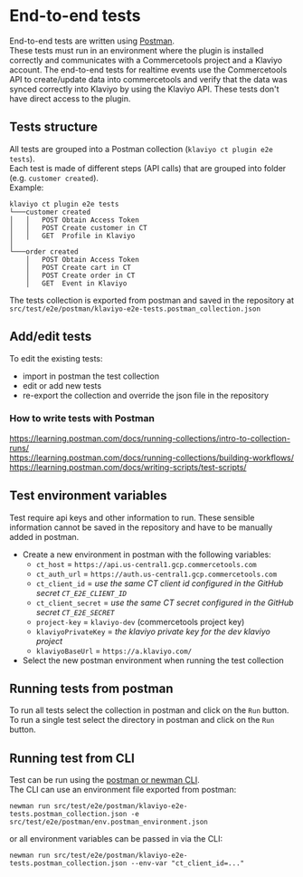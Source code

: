 # End-to-end tests

End-to-end tests are written using [Postman](https://learning.postman.com/docs/writing-scripts/test-scripts/).  
These tests must run in an environment where the plugin is installed correctly and communicates with a Commercetools project and a Klaviyo account.
The end-to-end tests for realtime events use the Commercetools API to create/update data into commercetools and verify that the data was synced correctly into Klaviyo by using the Klaviyo API. These tests don't have direct access to the plugin. 

## Tests structure

All tests are grouped into a Postman collection (`klaviyo ct plugin e2e tests`).  
Each test is made of different steps (API calls) that are grouped into folder (e.g. `customer created`).  
Example:

```
klaviyo ct plugin e2e tests
└───customer created
│   │   POST Obtain Access Token
│   │   POST Create customer in CT
│   │   GET  Profile in Klaviyo
│   
└───order created
    │   POST Obtain Access Token
    │   POST Create cart in CT
    │   POST Create order in CT
    │   GET  Event in Klaviyo
```

The tests collection is exported from postman and saved in the repository
at `src/test/e2e/postman/klaviyo-e2e-tests.postman_collection.json`

## Add/edit tests

To edit the existing tests:

- import in postman the test collection
- edit or add new tests
- re-export the collection and override the json file in the repository

### How to write tests with Postman

https://learning.postman.com/docs/running-collections/intro-to-collection-runs/  
https://learning.postman.com/docs/running-collections/building-workflows/  
https://learning.postman.com/docs/writing-scripts/test-scripts/

## Test environment variables

Test require api keys and other information to run. These sensible information cannot be saved in the repository and
have to be manually added in postman.

- Create a new environment in postman with the following variables:
    - `ct_host` = `https://api.us-central1.gcp.commercetools.com`
    - `ct_auth_url` = `https://auth.us-central1.gcp.commercetools.com`
    - `ct_client_id` = _use the same CT client id configured in the GitHub secret `CT_E2E_CLIENT_ID`_
    - `ct_client_secret` = _use the same CT secret configured in the GitHub secret `CT_E2E_SECRET`_
    - `project-key` = `klaviyo-dev` (commercetools project key)
    - `klaviyoPrivateKey` = _the klaviyo private key for the dev klaviyo project_
    - `klaviyoBaseUrl` = `https://a.klaviyo.com/`
- Select the new postman environment when running the test collection

## Running tests from postman

To run all tests select the collection in postman and click on the `Run` button.  
To run a single test select the directory in postman and click on the `Run` button.

## Running test from CLI

Test can be run using
the [postman or newman CLI](https://learning.postman.com/docs/postman-cli/postman-cli-overview/).  
The CLI can use an environment file exported from postman:

```shell
newman run src/test/e2e/postman/klaviyo-e2e-tests.postman_collection.json -e src/test/e2e/postman/env.postman_environment.json
```

or all environment variables can be passed in via the CLI:

```shell
newman run src/test/e2e/postman/klaviyo-e2e-tests.postman_collection.json --env-var "ct_client_id=..."
```
